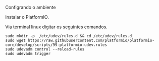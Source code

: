 Configrando o ambiente 

Instalar o PlatformIO.

Via terminal linux digitar os seguintes comandos.
```
sudo mkdir -p  /etc/udev/rules.d && cd /etc/udev/rules.d
sudo wget https://raw.githubusercontent.com/platformio/platformio-core/develop/scripts/99-platformio-udev.rules
sudo udevadm control --reload-rules
sudo udevadm trigger
```
